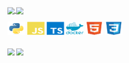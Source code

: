 <a href="https://github.com/gabriellafonso/github-readme-stats">
  <img height=200 align="center" src="https://github-readme-stats.vercel.app/api?username=gabriellafonso&theme=tokyonight&rank_icon=github" />
</a>
<a href="https://github.com/gabriellafonso/convoychat">
  <img height=200 align="center" src="https://github-readme-stats.vercel.app/api/top-langs?username=gabriellafonso&layout=compact&theme=tokyonight&langs_count=8&card_width=320" />
</a>



<div style="display: inline_block"><br>
  <img align="center"  height="30" width="40" src="https://raw.githubusercontent.com/devicons/devicon/master/icons/python/python-original.svg">
  <img align="center"  height="30" width="40" src="https://raw.githubusercontent.com/devicons/devicon/master/icons/javascript/javascript-plain.svg">
  <img align="center" height="30" width="40" src="https://raw.githubusercontent.com/devicons/devicon/master/icons/typescript/typescript-plain.svg">
  <img align="center"  height="30" width="40" src="https://raw.githubusercontent.com/devicons/devicon/master/icons/docker/docker-plain-wordmark.svg">
  <img align="center"  height="30" width="40" src="https://raw.githubusercontent.com/devicons/devicon/master/icons/html5/html5-original.svg">
  <img align="center"  height="30" width="40" src="https://raw.githubusercontent.com/devicons/devicon/master/icons/css3/css3-original.svg">
</div>


<br>



  <a href = "mailto:gabrieldelimaafonso@gmail.com"><img src="https://img.shields.io/badge/-Gmail-%23333?style=for-the-badge&logo=gmail&logoColor=white" target="_blank"></a>
  <a href="https://www.linkedin.com/in/gabriel-afonso-929807267/" target="_blank"><img src="https://img.shields.io/badge/-LinkedIn-%230077B5?style=for-the-badge&logo=linkedin&logoColor=white" target="_blank"></a> 
  

